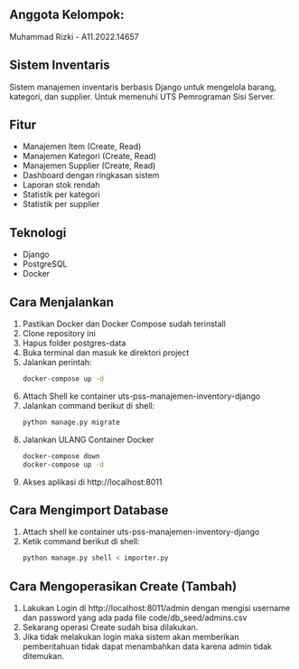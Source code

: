 ## Anggota Kelompok: 
   Muhammad Rizki - A11.2022.14657


## Sistem Inventaris

Sistem manajemen inventaris berbasis Django untuk mengelola barang, kategori, dan supplier. Untuk memenuhi UTS Pemrograman Sisi Server.

## Fitur

- Manajemen Item (Create, Read)
- Manajemen Kategori (Create, Read)
- Manajemen Supplier (Create, Read)
- Dashboard dengan ringkasan sistem
- Laporan stok rendah
- Statistik per kategori
- Statistik per supplier

## Teknologi

- Django
- PostgreSQL
- Docker

## Cara Menjalankan

1. Pastikan Docker dan Docker Compose sudah terinstall
2. Clone repository ini
3. Hapus folder postgres-data
3. Buka terminal dan masuk ke direktori project
4. Jalankan perintah:
   ```bash
   docker-compose up -d
5. Attach Shell ke container uts-pss-manajemen-inventory-django
6. Jalankan command berikut di shell:
   ```bash
   python manage.py migrate
7. Jalankan ULANG Container Docker
   ```bash
   docker-compose down
   docker-compose up -d
8. Akses aplikasi di http://localhost:8011

## Cara Mengimport Database

1. Attach shell ke container uts-pss-manajemen-inventory-django
2. Ketik command berikut di shell:
   ```bash
   python manage.py shell < importer.py

## Cara Mengoperasikan Create (Tambah)

1. Lakukan Login di http://localhost:8011/admin
   dengan mengisi username dan password yang ada pada file code/db_seed/admins.csv
2. Sekarang operasi Create sudah bisa dilakukan.
3. Jika tidak melakukan login maka sistem akan memberikan pemberitahuan tidak dapat menambahkan data karena admin tidak ditemukan.
